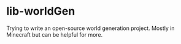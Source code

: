 # lib-worldGen
Trying to write an open-source world generation project. Mostly in Minecraft but can be helpful for more. 
